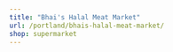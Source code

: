 ```yaml
---
title: "Bhai's Halal Meat Market"
url: /portland/bhais-halal-meat-market/
shop: supermarket
---
```

